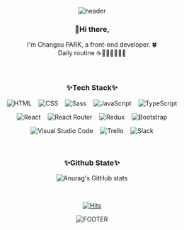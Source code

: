 <div align=center>
  
  ![header](https://capsule-render.vercel.app/api?type=waving&height=200&section=header&color=gradient&text=Changsu&nbsp;PARK&fontSize=60&animation=blinking&fontAlignY=38)
 
  <h3>👋Hi there,</h3>
  <p>I'm Changsu PARK, a front-end developer. 🍀 <br> Daily routine ☕️🧑‍💻🏃🍻🧑‍💻</p>
  
  <br>
  
  <h3>✨Tech Stack✨</h3>
  
  <img alt="HTML" src ="https://img.shields.io/badge/HTML-E34F26.svg?&style=for-the-badge&logo=HTML5&logoColor=white"/> &nbsp;&nbsp;
  <img alt="CSS" src ="https://img.shields.io/badge/CSS-1572B6.svg?&style=for-the-badge&logo=CSS3&logoColor=white"/> &nbsp;&nbsp;
  <img alt="Sass" src ="https://img.shields.io/badge/Sass-cc6699.svg?&style=for-the-badge&logo=Sass&logoColor=white"/> &nbsp;&nbsp;
  <img alt="JavaScript" src ="https://img.shields.io/badge/JavaScript-F7DF1E.svg?&style=for-the-badge&logo=JavaScript&logoColor=white"/> &nbsp;&nbsp;
  <img alt="TypeScript" src ="https://img.shields.io/badge/TypeScript-3178c6.svg?&style=for-the-badge&logo=TypeScript&logoColor=white"/> <br>
  
  <img alt="React" src ="https://img.shields.io/badge/React-61DAFB.svg?&style=for-the-badge&logo=React&logoColor=white"/> &nbsp;&nbsp;
  <img alt="React Router" src ="https://img.shields.io/badge/React Router-CA4245.svg?&style=for-the-badge&logo=React Router&logoColor=white"/> &nbsp;&nbsp;
  <img alt="Redux" src ="https://img.shields.io/badge/Redux-764ABC.svg?&style=for-the-badge&logo=Redux&logoColor=white"/> &nbsp;&nbsp;
  <img alt="Bootstrap" src ="https://img.shields.io/badge/Bootstrap-7952B3.svg?&style=for-the-badge&logo=Bootstrap&logoColor=white"/> <br>
  
  <img alt="Visual Studio Code" src ="https://img.shields.io/badge/Visual Studio Code-007ACC.svg?&style=for-the-badge&logo=Visual Studio Code&logoColor=white"/> &nbsp;&nbsp;
  <img alt="Trello" src ="https://img.shields.io/badge/Trello-0052cc.svg?&style=for-the-badge&logo=Trello&logoColor=white"/> &nbsp;&nbsp;
  <img alt="Slack" src ="https://img.shields.io/badge/Slack-4A154B.svg?&style=for-the-badge&logo=Slack&logoColor=white"/>
  
  <br>
  
  <h3>✨Github State✨</h3>
  
  ![Anurag's GitHub stats](https://github-readme-stats.vercel.app/api?username=changsu1993&show_icons=true&theme=radical)
  
  <br>
  
  [![Hits](https://hits.seeyoufarm.com/api/count/incr/badge.svg?url=https%3A%2F%2Fgithub.com%2Fchangsu1993&count_bg=%2379C83D&title_bg=%23555555&icon=apple.svg&icon_color=%23E7E7E7&title=hits&edge_flat=false)](https://hits.seeyoufarm.com)
  
  ![FOOTER](https://capsule-render.vercel.app/api?type=waving&height=200&section=footer&color=gradient&animation=blinking&fontAlignY=38)
  
</div>


<!--
**changsu1993/changsu1993** is a ✨ _special_ ✨ repository because its `README.md` (this file) appears on your GitHub profile.

Here are some ideas to get you started:

- 🔭 I’m currently working on ...
- 🌱 I’m currently learning ...
- 👯 I’m looking to collaborate on ...
- 🤔 I’m looking for help with ...
- 💬 Ask me about ...
- 📫 How to reach me: ...
- 😄 Pronouns: ...
- ⚡ Fun fact: ...
-->
